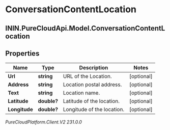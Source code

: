 # ConversationContentLocation

## ININ.PureCloudApi.Model.ConversationContentLocation

## Properties

|Name | Type | Description | Notes|
|------------ | ------------- | ------------- | -------------|
| **Url** | **string** | URL of the Location. | [optional] |
| **Address** | **string** | Location postal address. | [optional] |
| **Text** | **string** | Location name. | [optional] |
| **Latitude** | **double?** | Latitude of the location. | [optional] |
| **Longitude** | **double?** | Longitude of the location. | [optional] |



_PureCloudPlatform.Client.V2 231.0.0_
